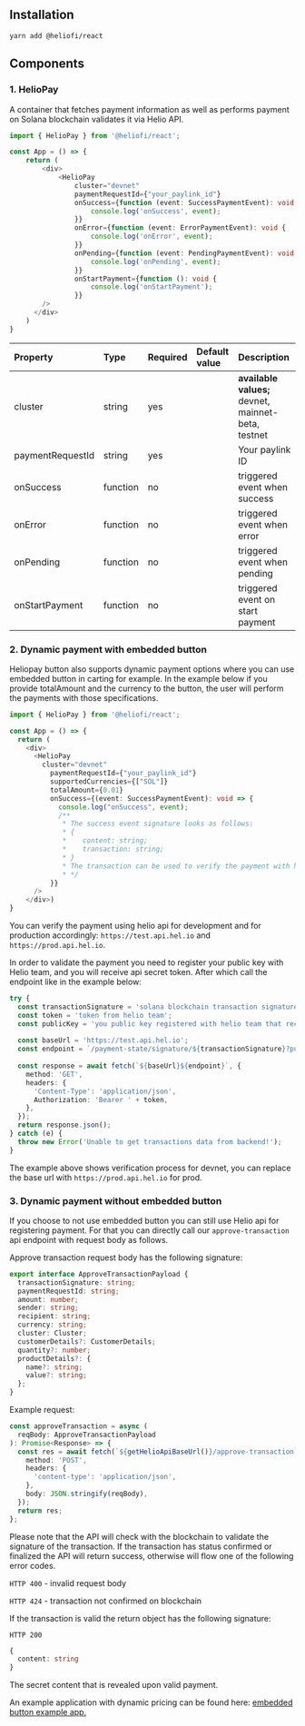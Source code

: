 ## Installation

```yarn add @heliofi/react```


## Components

### 1. HelioPay

A container that fetches payment information as well as performs payment on Solana blockchain validates it via Helio API.

```ts
import { HelioPay } from '@heliofi/react';

const App = () => {
    return (
        <div>
            <HelioPay
                cluster="devnet"
                paymentRequestId={"your_paylink_id"}
                onSuccess={function (event: SuccessPaymentEvent): void {
                    console.log('onSuccess', event);
                }}
                onError={function (event: ErrorPaymentEvent): void {
                    console.log('onError', event);
                }}
                onPending={function (event: PendingPaymentEvent): void {
                    console.log('onPending', event);
                }}
                onStartPayment={function (): void {
                    console.log('onStartPayment');
                }}
        />
      </div>
    )
}
```

| Property | Type   | Required | Default value | Description  |
| :------- | :----- | :------- | :------------ | :----------- |
| cluster    | string | yes      |         | **available values;** devnet, mainnet-beta, testnet |
| paymentRequestId    | string | yes       |            | Your paylink ID |
| onSuccess    | function | no       |            | triggered event when success |
| onError    | function | no       |            | triggered event when error |
| onPending    | function | no       |            | triggered event when pending |
| onStartPayment    | function | no       |            | triggered event on start payment |

### 2. Dynamic payment with embedded button

Heliopay button also supports dynamic payment options where you can use embedded button in carting for example.
In the example below if you provide totalAmount and the currency to the button, the user will perform the payments with those specifications.
```ts
import { HelioPay } from '@heliofi/react';

const App = () => {
  return (
    <div>
      <HelioPay
        cluster="devnet"
          paymentRequestId={"your_paylink_id"}
          supportedCurrencies={["SOL"]}
          totalAmount={0.01}
          onSuccess={(event: SuccessPaymentEvent): void => {
            console.log("onSuccess", event);
            /**
             * The success event signature looks as follows:
             * {
             *    content: string;
             *    transaction: string;
             * }
             * The transaction can be used to verify the payment with helio api
             * */
          }}
      />
    </div>)
}
```
You can verify the payment using helio api for development and for production accordingly:
`https://test.api.hel.io` and `https://prod.api.hel.io`.

In order to validate the payment you need to register your public key with Helio team, and you will receive api secret token.
After which call the endpoint like in the example below:

```ts
try {
  const transactionSignature = 'solana blockchain transaction signature';
  const token = 'token from helio team';
  const publicKey = 'you public key registered with helio team that recives transacitons';
  
  const baseUrl = 'https://test.api.hel.io';
  const endpoint = `/payment-state/signature/${transactionSignature}?publicKey=${publicKey}`
  
  const response = await fetch(`${baseUrl}${endpoint}`, {
    method: 'GET',
    headers: {
      'Content-Type': 'application/json',
      Authorization: 'Bearer ' + token,
    },
  });
  return response.json();
} catch (e) {
  throw new Error('Unable to get transactions data from backend!');
}
```

The example above shows verification process for devnet, you can replace the base url with `https://prod.api.hel.io` for prod.

### 3. Dynamic payment without embedded button

If you choose to not use embedded button you can still use Helio api for registering payment. 
For that you can directly call our `approve-transaction` api endpoint with request body as follows.

Approve transaction request body has the following signature:

```ts
export interface ApproveTransactionPayload {
  transactionSignature: string;
  paymentRequestId: string;
  amount: number;
  sender: string;
  recipient: string;
  currency: string;
  cluster: Cluster;
  customerDetails?: CustomerDetails;
  quantity?: number;
  productDetails?: {
    name?: string;
    value?: string;
  };
}
```

Example request:

```ts
const approveTransaction = async (
  reqBody: ApproveTransactionPayload
): Promise<Response> => {
  const res = await fetch(`${getHelioApiBaseUrl()}/approve-transaction`, {
    method: 'POST',
    headers: {
      'content-type': 'application/json',
    },
    body: JSON.stringify(reqBody),
  });
  return res;
};
```

Please note that the API will check with the blockchain to validate the signature of the transaction.
If the transaction has status confirmed or finalized the API will return success, otherwise will flow one of the following error codes.

`HTTP 400` - invalid request body

`HTTP 424` - transaction not confirmed on blockchain

If the transaction is valid the return object has the following signature:

`HTTP 200`
```ts
{
  content: string
}
```
The secret content that is revealed upon valid payment.

An example application with dynamic pricing can be found here: [embedded button example app.](https://heliopay-nextjs-sample-twefx01p8-heliofi.vercel.app/)
